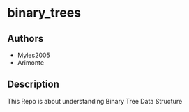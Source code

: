 # binary\_trees

## Authors
* Myles2005
* Arimonte

## Description
This Repo is about understanding Binary Tree Data Structure


